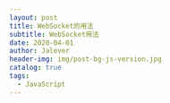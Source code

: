 ```yaml
---
layout: post
title: WebSocket的用法
subtitle: WebSocket用法
date: 2020-04-01
author: Jalever
header-img: img/post-bg-js-version.jpg
catalog: true
tags:
  - JavaScript
---
```






